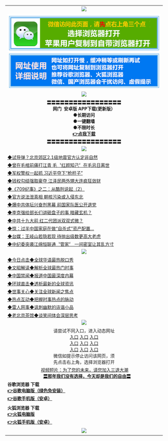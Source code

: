 <table>
<tr>
  <td align=center><img src="https://github.com/gyhhx/image-upload/blob/master/ogate2.jpg" />
  </td>
  </tr>
  <tr>
  <td align=center><img src="https://github.com/ogategy/image/blob/master/wechat%20advise.jpg" />
  </td>
  </tr>
   <tr>
    <td align=center><img src="https://github.com/gyhhx/image-upload/blob/master/gy1-wxsm.png" /></td>
  </tr>
   <tr>
    <td align=center>
 <b>〓〓〓〓〓〓〓〓〓〓〓〓〓〓〓〓〓<br/>网门  安卓版 APP下载(更新版）<br/> ●长期访问<br/> ●一键翻墙<br/>  ●不限时长<br/> 
 <a href="https://t.cn/Rp76JtG">👉<b>点我下载</a><br/>〓〓〓〓〓〓〓〓〓〓〓〓〓〓〓〓〓<br/>
    </td>
    </tr>
   <tr>
    <td align=center><img src="https://github.com/gyhhx/image-upload/blob/master/yaowen.jpg" /></td>
  </tr>
  <tr>
<td align=left>
<a href="https://s3.amazonaws.com/ogate/oGate.htm?c831696&from=gityw">◆试导弹？北京郊区2.1级地震官方认定非自然</a><br/>
</td>
   </tr>
 <tr>
<td align=left>
<a href="https://s3.amazonaws.com/ogate/oGate.htm?c831660&from=gityw">◆曾在毛棺前痛打江青 毛〝红颜知己〞在毛忌日离世</a><br/>
</td>
  </tr>
   <tr>
<td align=left>
<a href="https://s3.amazonaws.com/ogate/oGate.htm?c831692&from=gityw">◆军权警权一起抓 习近平夺下“枪杆子”</a><br/>
</td>
   </tr>
   <tr>
<td align=left>
<a href="https://s3.amazonaws.com/ogate/oGate.htm?c831690&from=gityw">◆钱权勾结强取豪夺 江泽民两外甥大连疯狂敛财</a><br/>
</td>
 </tr>
   <tr>
<td align=left>
<a href="https://s3.amazonaws.com/ogate/oGate.htm?c831667&from=gityw">◆《709纪事》之二：从酷刑说起（2）</a><br/>
</td>
   </tr>
    <tr>
<td align=left>
<a href="https://s3.amazonaws.com/ogate/oGate.htm?c831664&from=gityw">◆官方说法泄真相 朝核污染或入侵东北</a><br/>
</td>
   </tr>
   <tr>
<td align=left>
<a href="https://s3.amazonaws.com/ogate/oGate.htm?c831666&from=gityw">◆爆中共体坛兴奋剂黑幕 前国家队医公开退党</a><br/>
</td>
   </tr>
    <tr>
<td align=left>
<a href="https://s3.amazonaws.com/ogate/oGate.htm?c831656&from=gityw">◆李克强给部长们讲砸盘子的事 暗藏玄机？</a><br/>
</td>
   </tr>
 <tr>
<td align=left>
<a href="https://s3.amazonaws.com/ogate/oGate.htm?c831655&from=gityw">◆中共十九大前 红二代团派双双式微？</a><br/>
</td>
   </tr> 
   <tr>
<td align=left>
<a href="https://s3.amazonaws.com/ogate/oGate.htm?c831704&from=gityw">◆惊：过半中国家庭在做“自杀式”资产配置…</a><br/>
 </td>
 </tr>
   <tr>
<td align=left>
<a href="https://s3.amazonaws.com/ogate/oGate.htm?c831703&from=gityw">◆台媒：王岐山若隐若现 待抛出级数更高大老虎</a><br/>
</td>
  </tr> 
  <tr>
<td align=left>
<a href="https://s3.amazonaws.com/ogate/oGate.htm?c831544&from=gityw">◆中纪委突袭江绵恒联通〝管家〞 一间密室让其乱方寸</a><br/>
</td>
   </tr> 
    <tr>
    <td align=center><img src="https://github.com/gyhhx/image-upload/blob/master/shipin.jpg" /></td>
  </tr>
 <tr>
   <td align=left> 
<a href="https://s3.amazonaws.com/ogate/oGate.htm?c816850&from=gityw">◆今日点击◆全球华语最热脱口秀</a><br/>
    </td>
  </tr>
  <tr>
   <td align=left>
<a href="https://s3.amazonaws.com/ogate/oGate.htm?c816857&from=gityw">◆文昭解读◆解析全球最热门时事</a><br/>
    </td>
  </tr>
  <tr>
  <td align=left>
<a href="https://s3.amazonaws.com/ogate/oGate.htm?c816860&from=gityw">◆中国禁闻◆报道中国最深度内幕</a><br/>
   </tr>
  <tr>
     <td align=left>
<a href="https://s3.amazonaws.com/ogate/oGate.htm?c816855&from=gityw">◆环球直击◆透析最新的全球资讯</a><br/>
   </tr>
   <tr>
      <td align=left>
<a href="https://s3.amazonaws.com/ogate/oGate.htm?c816851&from=gityw">◆世事关心◆关注全球新闻之焦点</a><br/>
   </tr>
   <tr>
     <td align=left>
<a href="https://s3.amazonaws.com/ogate/oGate.htm?c816852&from=gityw">◆热点互动◆把握时事热点的脉动</a><br/>
   </tr>
   <tr>
      <td align=left>
<a href="https://s3.amazonaws.com/ogate/oGate.htm?c816694&from=gityw">◆雷人网事◆讽刺幽默的诙谐小品</a><br/>
   </tr>
   <tr>
    <td align=left>
<a href="https://s3.amazonaws.com/ogate/oGate.htm?c816650&from=gityw">◆老北京茶馆◆谈笑间体会深层思考</a><br/>
   </tr>
    <tr>
    <td align=center><img src="https://github.com/gyhhx/image-upload/blob/master/tongdao2.jpg" /></td>
  </tr>
   <tr>
    <td align=center>请尝试不同入口，进入动态网址<br/>
      <a href="https://s3-us-west-1.amazonaws.com/ogaten/oGate.htm?from=gygit">入口</a>
      <a href="https://s3.us-east-2.amazonaws.com/ogateh/oGate.htm?from=gygit">入口</a>
      <a href="https://s3.amazonaws.com/ogate/oGate.htm?from=gygit">入口</a><br/>
      <a href="https://s3.ap-northeast-2.amazonaws.com/ogates/oGate.htm?from=gygit">入口</a>
      <a href="https://s3.eu-central-1.amazonaws.com/ogatef/oGate.htm?from=gygit">入口</a>
      <a href="https://s3.eu-west-2.amazonaws.com/ogatel/oGate.htm?from=gygit">入口</a><br/>
      <a href="https://s3.ap-south-1.amazonaws.com/ogatem/oGate.htm?from=gygit">入口</a>
      <a href="https://s3.ca-central-1.amazonaws.com/ogatec/oGate.htm?from=gygit">入口</a>
      <a href="https://s3-ap-southeast-2.amazonaws.com/ogatey/oGate.htm?from=gygit">入口</a><br/>
      微信如提示停止访问该网页，须<br/>
      先点击右上角，选择浏览器打开<br/>
    </td>
  </tr>
  <tr>
  <td align=center>
  <a href="https://s3.amazonaws.com/ogate/oGate.htm?c816846_2_1&from=gitSTV">视频短片：为了您的未来，请您加入三退大潮</a><br/>
      <a href="https://s3.amazonaws.com/ogate/oGate.htm?ogST.aspx&from=gitST"><b>〓那年我们没有选择，今天却是我们的自由〓<br/></a>
      </td>
  </tr>
 
   <tr>
    <td align=left>
<b>谷歌浏览器 下载<br/>
<a href="http://t.cn/RCSpFgG">👉谷歌电脑版（绿色免安装）</a><br/>
<a href="http://t.cn/RCSp1nX">👉谷歌手机版（安卓）</a>
</td>
  </tr>
  <tr>
    <td align=left>
<b>火狐浏览器 下载<br/>
<a href="http://t.cn/RCS0P53">👉火狐电脑版</a><br/>
<a href="http://t.cn/RCSpgCO">👉火狐手机版（安卓）</a>
</td>
  </tr>
   <tr>
    <td align=center><img src="https://cloud.githubusercontent.com/assets/11880933/15631437/70d0a74e-259d-11e6-946f-6237b4b657bd.jpg"/></td>
  </tr>
</table> 

